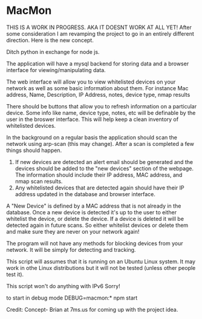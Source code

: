 # MacMon
THIS IS A WORK IN PROGRESS. AKA IT DOESNT WORK AT ALL YET!
After some consideration I am revamping the project to go in an entirely different direction.  Here is the new concept.

Ditch python in exchange for node js.

The application will have a mysql backend for storing data and a browser interface for viewing/manipulating data.

The web interface will allow you to view whitelisted devices on your network as well as some basic information about them.  For instance
  Mac address, Name, Description, IP Address, notes, device type, nmap results
 
 There should be buttons that allow you to refresh information on a particular device.  Some info like name, device type, notes, etc will be definable by the user in the broswer interface.  This will help keep a clean inventory of whitelisted devices.
 
In the background on a regular basis the application should scan the network using arp-scan (this may change).  After a scan is completed a few things should happen.
  1.  If new devices are detected an alert email should be generated and the devices should be added to the "new devices" section of the webpage.  The information should include their IP address, MAC address, and nmap scan results.
  2.  Any whitelisted devices that are detected again should have their IP address updated in the database and browser interface.

A "New Device" is defined by a MAC address that is not already in the database.  Once a new device is detected it's up to the user to either whitelist the device, or delete the device.  If a device is deleted it will be detected again in future scans.  So either whitelist devices or delete them and make sure they are never on your network again!

The program will not have any methods for blocking devices from your network.  It will be simply for detecting and tracking.



This script will assumes that it is running on an Ubuntu Linux system.  It may work in othe Linux distributions but it will not be tested (unless other people test it).

This script won't do anything with IPv6 Sorry!

to start in debug mode
DEBUG=macmon:* npm start

Credit:
  Concept- Brian at 7ms.us for coming up with the project idea.
